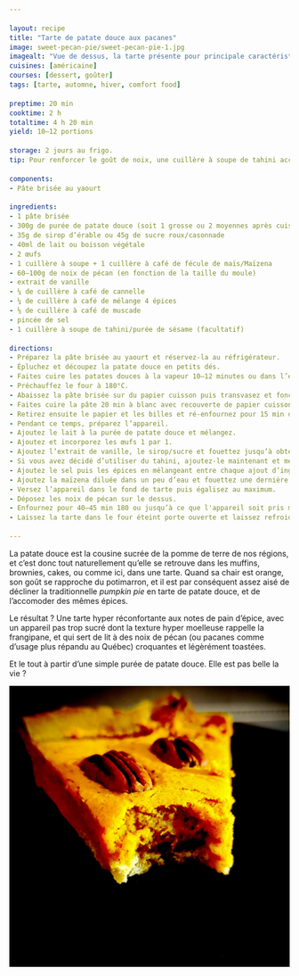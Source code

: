 ```yaml
---

layout: recipe
title: "Tarte de patate douce aux pacanes"
image: sweet-pecan-pie/sweet-pecan-pie-1.jpg
imagealt: "Vue de dessus, la tarte présente pour principale caractéristique son topping de noix de pécan. Le plaisir de la découverte réside pourtant dans son appareil aux bonnes épices de saison."
cuisines: [américaine]
courses: [dessert, goûter]
tags: [tarte, automne, hiver, comfort food]

preptime: 20 min
cooktime: 2 h
totaltime: 4 h 20 min
yield: 10–12 portions

storage: 2 jours au frigo.
tip: Pour renforcer le goût de noix, une cuillère à soupe de tahini accompagnera à merveille le sirop d’érable.

components:
- Pâte brisée au yaourt

ingredients:
- 1 pâte brisée
- 300g de purée de patate douce (soit 1 grosse ou 2 moyennes après cuisson)
- 35g de sirop d’érable ou 45g de sucre roux/casonnade
- 40ml de lait ou boisson végétale
- 2 œufs
- 1 cuillère à soupe + 1 cuillère à café de fécule de maïs/Maïzena 
- 60–100g de noix de pécan (en fonction de la taille du moule)
- extrait de vanille
- ¼ de cuillère à café de cannelle 
- ¼ de cuillère à café de mélange 4 épices 
- ⅛ de cuillère à café de muscade
- pincée de sel
- 1 cuillère à soupe de tahini/purée de sésame (facultatif)

directions:
- Préparez la pâte brisée au yaourt et réservez-la au réfrigérateur.
- Épluchez et découpez la patate douce en petits dés. 
- Faites cuire les patates douces à la vapeur 10–12 minutes ou dans l’eau 45 minutes pour bien les ramollir puis faites en une purée et laissez refroidir.
- Préchauffez le four à 180°C.
- Abaissez la pâte brisée sur du papier cuisson puis transvasez et foncez dans le plat à tarte. Piquez le fond puis mettez-la 5 minutes au frigo afin qu’elle se tienne mieux à la cuisson. 
- Faites cuire la pâte 20 min à blanc avec recouverte de papier cuisson et de billes de cuisson. 
- Retirez ensuite le papier et les billes et ré-enfournez pour 15 min ou jusqu’à ce que la pâte soit légèrement dorée. 
- Pendant ce temps, préparez l’appareil. 
- Ajoutez le lait à la purée de patate douce et mélangez. 
- Ajoutez et incorporez les œufs 1 par 1. 
- Ajoutez l’extrait de vanille, le sirop/sucre et fouettez jusqu’à obtenir un appareil bien lisse.
- Si vous avez décidé d’utiliser du tahini, ajoutez-le maintenant et mélangez.
- Ajoutez le sel puis les épices en mélangeant entre chaque ajout d’ingrédient pour bien les incorporer. 
- Ajoutez la maïzena diluée dans un peu d’eau et fouettez une dernière fois pour bien la distribuer. 
- Versez l’appareil dans le fond de tarte puis égalisez au maximum. 
- Déposez les noix de pécan sur le dessus. 
- Enfournez pour 40–45 min 180 ou jusqu’à ce que l'appareil soit pris mais gigote encore légèrement au centre. 
- Laissez la tarte dans le four éteint porte ouverte et laissez refroidir environ 2 heures pour éviter que le dessus de tarte se craquelle. 

---
```


La patate douce est la cousine sucrée de la pomme de terre de nos régions, et c’est donc tout naturellement qu’elle se retrouve dans les muffins, brownies, cakes, ou comme ici, dans une tarte. Quand sa chair est orange, son goût se rapproche du potimarron, et il est par conséquent assez aisé de décliner la traditionnelle <i lang="en">pumpkin pie</i> en tarte de patate douce, et de l’accomoder des mêmes épices.

Le résultat&nbsp;? Une tarte hyper réconfortante aux notes de pain d’épice, avec un appareil pas trop sucré dont la texture hyper moelleuse rappelle la frangipane, et qui sert de lit à des noix de pécan (ou pacanes comme d’usage plus répandu au Québec) croquantes et légèrément toastées.

Et le tout à partir d’une simple purée de patate douce. Elle est pas belle la vie&nbsp;?

![L’appareil rappelle très franchement la frangipane, notamment de par sa texture, ce qui peut être surprenant à la toute première bouchée. Mais avec le croquant des pacanes, le mélange est nickel.](../images/sweet-pecan-pie/sweet-pecan-pie-2.jpg)